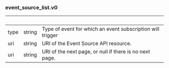 
### event_source_list.v0

| &nbsp; | &nbsp; | &nbsp; |
|---|---|---|
| type | string | Type of event for which an event subscription will trigger |
| uri | string | URI of the Event Source API resource. |
| uri | string | URI of the next page, or null if there is no next page. |